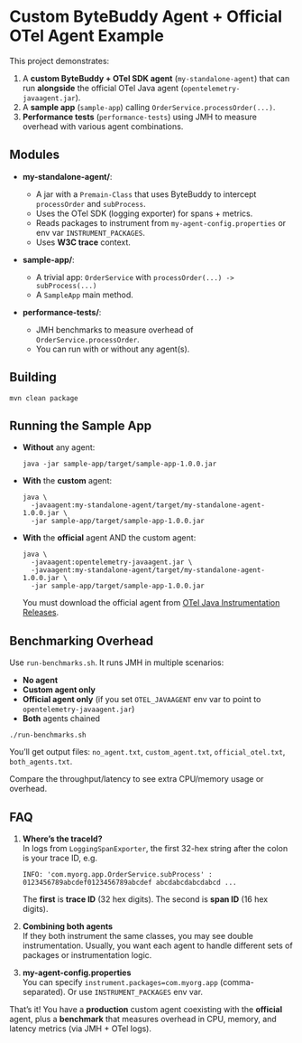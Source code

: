 # Custom ByteBuddy Agent + Official OTel Agent Example

This project demonstrates:

1. A **custom ByteBuddy + OTel SDK agent** (`my-standalone-agent`) that can run **alongside** the official OTel Java agent (`opentelemetry-javaagent.jar`).
2. A **sample app** (`sample-app`) calling `OrderService.processOrder(...)`.
3. **Performance tests** (`performance-tests`) using JMH to measure overhead with various agent combinations.

## Modules

- **my-standalone-agent/**:  
  - A jar with a `Premain-Class` that uses ByteBuddy to intercept `processOrder` and `subProcess`.  
  - Uses the OTel SDK (logging exporter) for spans + metrics.  
  - Reads packages to instrument from `my-agent-config.properties` or env var `INSTRUMENT_PACKAGES`.  
  - Uses **W3C trace** context.  

- **sample-app/**:  
  - A trivial app: `OrderService` with `processOrder(...) -> subProcess(...)`  
  - A `SampleApp` main method.  

- **performance-tests/**:  
  - JMH benchmarks to measure overhead of `OrderService.processOrder`.  
  - You can run with or without any agent(s).

## Building

```
mvn clean package
```

## Running the Sample App

- **Without** any agent:
  ```
  java -jar sample-app/target/sample-app-1.0.0.jar
  ```

- **With** the **custom** agent:
  ```
  java \
    -javaagent:my-standalone-agent/target/my-standalone-agent-1.0.0.jar \
    -jar sample-app/target/sample-app-1.0.0.jar
  ```

- **With** the **official** agent AND the custom agent:
  ```
  java \
    -javaagent:opentelemetry-javaagent.jar \
    -javaagent:my-standalone-agent/target/my-standalone-agent-1.0.0.jar \
    -jar sample-app/target/sample-app-1.0.0.jar
  ```
  You must download the official agent from
  [OTel Java Instrumentation Releases](https://github.com/open-telemetry/opentelemetry-java-instrumentation/releases).

## Benchmarking Overhead

Use `run-benchmarks.sh`. It runs JMH in multiple scenarios:

- **No agent**  
- **Custom agent only**  
- **Official agent only** (if you set `OTEL_JAVAAGENT` env var to point to `opentelemetry-javaagent.jar`)  
- **Both** agents chained

```
./run-benchmarks.sh
```

You’ll get output files: `no_agent.txt`, `custom_agent.txt`, `official_otel.txt`, `both_agents.txt`.

Compare the throughput/latency to see extra CPU/memory usage or overhead.

## FAQ

1. **Where’s the traceId?**  
   In logs from `LoggingSpanExporter`, the first 32-hex string after the colon is your trace ID, e.g.
   ```
   INFO: 'com.myorg.app.OrderService.subProcess' : 0123456789abcdef0123456789abcdef abcdabcdabcdabcd ...
   ```
   The **first** is **trace ID** (32 hex digits). The second is **span ID** (16 hex digits).

2. **Combining both agents**  
   If they both instrument the same classes, you may see double instrumentation. Usually, you want each agent to handle different sets of packages or instrumentation logic.

3. **my-agent-config.properties**  
   You can specify `instrument.packages=com.myorg.app` (comma-separated). Or use `INSTRUMENT_PACKAGES` env var.

That’s it! You have a **production** custom agent coexisting with the **official** agent, plus a **benchmark** that measures overhead in CPU, memory, and latency metrics (via JMH + OTel logs).
